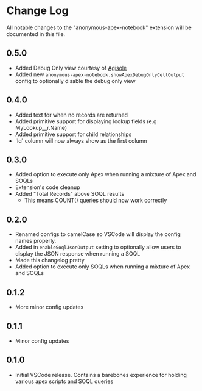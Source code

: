 # Change Log

All notable changes to the "anonymous-apex-notebook" extension will be documented in this file.

## 0.5.0

- Added Debug Only view courtesy of [Agisole](https://github.com/agilsole)
- Added new `anonymous-apex-notebook.showApexDebugOnlyCellOutput` config to optionally disable the debug only view

## 0.4.0

- Added text for when no records are returned
- Added primitive support for displaying lookup fields (e.g MyLookup__r.Name)
- Added primitive support for child relationships
- 'Id' column will now always show as the first column

## 0.3.0

- Added option to execute only Apex when running a mixture of Apex and SOQLs
- Extension's code cleanup
- Added "Total Records" above SOQL results
  - This means COUNT() queries should now work correctly

## 0.2.0

- Renamed configs to camelCase so VSCode will display the config names properly.
- Added in `enableSoqlJsonOutput` setting to optionally allow users to display the JSON response when running a SOQL 
- Made this changelog pretty
- Added option to execute only SOQLs when running a mixture of Apex and SOQLs

## 0.1.2

- More minor config updates

## 0.1.1

- Minor config updates

## 0.1.0

- Initial VSCode release. Contains a barebones experience for holding various apex scripts and SOQL queries